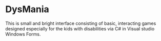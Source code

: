 # DysMania
This is small and bright interface consisting of basic, interacting games designed especially for the kids with disabilities via C# in Visual studio Windows Forms.
